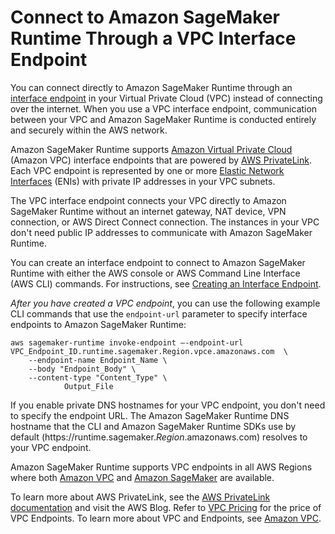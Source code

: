 # Connect to Amazon SageMaker Runtime Through a VPC Interface Endpoint<a name="interface-vpc-endpoint"></a>

You can connect directly to Amazon SageMaker Runtime through an [interface endpoint](http://docs.aws.amazon.com/AmazonVPC/latest/UserGuide/vpce-interface.html) in your Virtual Private Cloud \(VPC\) instead of connecting over the internet\. When you use a VPC interface endpoint, communication between your VPC and Amazon SageMaker Runtime is conducted entirely and securely within the AWS network\.

Amazon SageMaker Runtime supports [Amazon Virtual Private Cloud](http://docs.aws.amazon.com/AmazonVPC/latest/UserGuide/VPC_Introduction.html) \(Amazon VPC\) interface endpoints that are powered by [AWS PrivateLink](http://docs.aws.amazon.com/AmazonVPC/latest/UserGuide/VPC_Introduction.html#what-is-privatelink)\. Each VPC endpoint is represented by one or more [Elastic Network Interfaces](http://docs.aws.amazon.com/AWSEC2/latest/UserGuide/using-eni.html) \(ENIs\) with private IP addresses in your VPC subnets\.

The VPC interface endpoint connects your VPC directly to Amazon SageMaker Runtime without an internet gateway, NAT device, VPN connection, or AWS Direct Connect connection\. The instances in your VPC don't need public IP addresses to communicate with Amazon SageMaker Runtime\.

You can create an interface endpoint to connect to Amazon SageMaker Runtime with either the AWS console or AWS Command Line Interface \(AWS CLI\) commands\. For instructions, see [Creating an Interface Endpoint](http://docs.aws.amazon.com/AmazonVPC/latest/UserGuide/vpce-interface.html#create-interface-endpoint)\.

*After you have created a VPC endpoint*, you can use the following example CLI commands that use the `endpoint-url` parameter to specify interface endpoints to Amazon SageMaker Runtime:

```
aws sagemaker-runtime invoke-endpoint –-endpoint-url VPC_Endpoint_ID.runtime.sagemaker.Region.vpce.amazonaws.com  \
    --endpoint-name Endpoint_Name \
    --body "Endpoint_Body" \
    --content-type "Content_Type" \
            Output_File
```

If you enable private DNS hostnames for your VPC endpoint, you don't need to specify the endpoint URL\. The Amazon SageMaker Runtime DNS hostname that the CLI and Amazon SageMaker Runtime SDKs use by default \(https://runtime\.sagemaker\.*Region*\.amazonaws\.com\) resolves to your VPC endpoint\.

Amazon SageMaker Runtime supports VPC endpoints in all AWS Regions where both [Amazon VPC](http://docs.aws.amazon.com/general/latest/gr/rande.html#vpc_region) and [Amazon SageMaker](http://docs.aws.amazon.com/general/latest/gr/rande.html#sagemaker_region) are available\.

To learn more about AWS PrivateLink, see the [AWS PrivateLink documentation](http://docs.aws.amazon.com/AmazonVPC/latest/UserGuide/VPC_Introduction.html#what-is-privatelink) and visit the AWS Blog\. Refer to [VPC Pricing](https://aws.amazon.com/vpc/pricing/) for the price of VPC Endpoints\. To learn more about VPC and Endpoints, see [Amazon VPC](https://aws.amazon.com/vpc/)\.